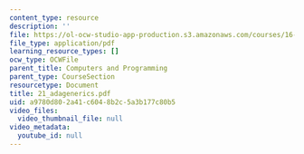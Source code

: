 ```yaml
---
content_type: resource
description: ''
file: https://ol-ocw-studio-app-production.s3.amazonaws.com/courses/16-01-unified-engineering-i-ii-iii-iv-fall-2005-spring-2006/a9780d802a41c6048b2c5a3b177c80b5_21_adagenerics.pdf
file_type: application/pdf
learning_resource_types: []
ocw_type: OCWFile
parent_title: Computers and Programming
parent_type: CourseSection
resourcetype: Document
title: 21_adagenerics.pdf
uid: a9780d80-2a41-c604-8b2c-5a3b177c80b5
video_files:
  video_thumbnail_file: null
video_metadata:
  youtube_id: null
---
```

